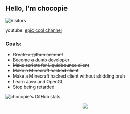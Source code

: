 ## Hello, I'm chocopie

<img alt="Visitors" src="https://komarev.com/ghpvc/?username=chocopie69&style=flat&labelColor=black&logo=github&label=Profile+Views&color=0d8ce0"/>

youtube: [epic cool channel](https://youtube.com/chocopiepogger)

### Goals:
- ~~Create a github account~~
- ~~Become a dumb developer~~
- ~~Make scripts for Liquidbounce client~~
- ~~Make a Minecraft hacked client~~
- Make a Minecraft hacked client without skidding bruh
- Learn Java and OpenGL
- Stop being retarded

![chocopie's GitHub stats](https://github-readme-stats.vercel.app/api?username=chocopie69&show_icons=true&theme=algolia)

<p align="center">
  <img src="https://discord.c99.nl/widget/theme-4/724277801565290546.png" />
</p>

  

